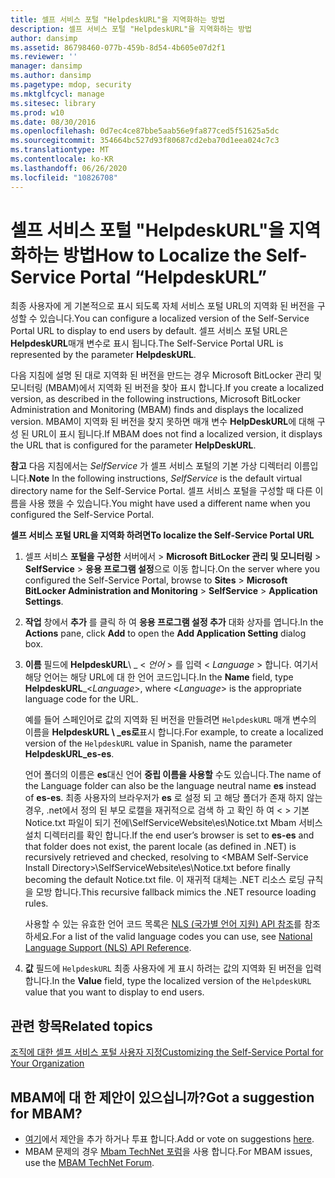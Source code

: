 ```yaml
---
title: 셀프 서비스 포털 "HelpdeskURL"을 지역화하는 방법
description: 셀프 서비스 포털 "HelpdeskURL"을 지역화하는 방법
author: dansimp
ms.assetid: 86798460-077b-459b-8d54-4b605e07d2f1
ms.reviewer: ''
manager: dansimp
ms.author: dansimp
ms.pagetype: mdop, security
ms.mktglfcycl: manage
ms.sitesec: library
ms.prod: w10
ms.date: 08/30/2016
ms.openlocfilehash: 0d7ec4ce87bbe5aab56e9fa877ced5f51625a5dc
ms.sourcegitcommit: 354664bc527d93f80687cd2eba70d1eea024c7c3
ms.translationtype: MT
ms.contentlocale: ko-KR
ms.lasthandoff: 06/26/2020
ms.locfileid: "10826708"
---
```

# <span data-ttu-id="149a9-103">셀프 서비스 포털 "HelpdeskURL"을 지역화하는 방법</span><span class="sxs-lookup"><span data-stu-id="149a9-103">How to Localize the Self-Service Portal “HelpdeskURL”</span></span>


<span data-ttu-id="149a9-104">최종 사용자에 게 기본적으로 표시 되도록 자체 서비스 포털 URL의 지역화 된 버전을 구성할 수 있습니다.</span><span class="sxs-lookup"><span data-stu-id="149a9-104">You can configure a localized version of the Self-Service Portal URL to display to end users by default.</span></span> <span data-ttu-id="149a9-105">셀프 서비스 포털 URL은 **HelpdeskURL**매개 변수로 표시 됩니다.</span><span class="sxs-lookup"><span data-stu-id="149a9-105">The Self-Service Portal URL is represented by the parameter **HelpdeskURL**.</span></span>

<span data-ttu-id="149a9-106">다음 지침에 설명 된 대로 지역화 된 버전을 만드는 경우 Microsoft BitLocker 관리 및 모니터링 (MBAM)에서 지역화 된 버전을 찾아 표시 합니다.</span><span class="sxs-lookup"><span data-stu-id="149a9-106">If you create a localized version, as described in the following instructions, Microsoft BitLocker Administration and Monitoring (MBAM) finds and displays the localized version.</span></span> <span data-ttu-id="149a9-107">MBAM이 지역화 된 버전을 찾지 못하면 매개 변수 **HelpDeskURL**에 대해 구성 된 URL이 표시 됩니다.</span><span class="sxs-lookup"><span data-stu-id="149a9-107">If MBAM does not find a localized version, it displays the URL that is configured for the parameter **HelpDeskURL**.</span></span>

<span data-ttu-id="149a9-108">**참고**  다음 지침에서는 *SelfService* 가 셀프 서비스 포털의 기본 가상 디렉터리 이름입니다.</span><span class="sxs-lookup"><span data-stu-id="149a9-108">**Note** In the following instructions, *SelfService* is the default virtual directory name for the Self-Service Portal.</span></span> <span data-ttu-id="149a9-109">셀프 서비스 포털을 구성할 때 다른 이름을 사용 했을 수 있습니다.</span><span class="sxs-lookup"><span data-stu-id="149a9-109">You might have used a different name when you configured the Self-Service Portal.</span></span>

 

**<span data-ttu-id="149a9-110">셀프 서비스 포털 URL을 지역화 하려면</span><span class="sxs-lookup"><span data-stu-id="149a9-110">To localize the Self-Service Portal URL</span></span>**

1.  <span data-ttu-id="149a9-111">셀프 서비스 **포털을 구성한** 서버에서 &gt; **Microsoft BitLocker 관리 및 모니터링** &gt; **SelfService** &gt; **응용 프로그램 설정**으로 이동 합니다.</span><span class="sxs-lookup"><span data-stu-id="149a9-111">On the server where you configured the Self-Service Portal, browse to **Sites** &gt; **Microsoft BitLocker Administration and Monitoring** &gt; **SelfService** &gt; **Application Settings**.</span></span>

2.  <span data-ttu-id="149a9-112">**작업** 창에서 **추가** 를 클릭 하 여 **응용 프로그램 설정 추가** 대화 상자를 엽니다.</span><span class="sxs-lookup"><span data-stu-id="149a9-112">In the **Actions** pane, click **Add** to open the **Add Application Setting** dialog box.</span></span>

3.  <span data-ttu-id="149a9-113">**이름** 필드에 **HelpdeskURL**\ _ &lt; *언어* &gt; 를 입력 &lt; *Language* &gt; 합니다. 여기서 해당 언어는 해당 URL에 대 한 언어 코드입니다.</span><span class="sxs-lookup"><span data-stu-id="149a9-113">In the **Name** field, type **HelpdeskURL**\_&lt;*Language*&gt;, where &lt;*Language*&gt; is the appropriate language code for the URL.</span></span>

    <span data-ttu-id="149a9-114">예를 들어 스페인어로 값의 지역화 된 버전을 만들려면 `HelpdeskURL` 매개 변수의 이름을 **HelpdeskURL \ _es로**표시 합니다.</span><span class="sxs-lookup"><span data-stu-id="149a9-114">For example, to create a localized version of the `HelpdeskURL` value in Spanish, name the parameter **HelpdeskURL\_es-es**.</span></span>

    <span data-ttu-id="149a9-115">언어 폴더의 이름은 **es**대신 언어 **중립 이름을 사용할** 수도 있습니다.</span><span class="sxs-lookup"><span data-stu-id="149a9-115">The name of the Language folder can also be the language neutral name **es** instead of **es-es**.</span></span> <span data-ttu-id="149a9-116">최종 사용자의 브라우저가 **es** 로 설정 되 고 해당 폴더가 존재 하지 않는 경우, .net에서 정의 된 부모 로캘을 재귀적으로 검색 하 고 확인 하 여 &lt; &gt; 기본 Notice.txt 파일이 되기 전에\\SelfServiceWebsite\\es\\Notice.txt Mbam 서비스 설치 디렉터리를 확인 합니다.</span><span class="sxs-lookup"><span data-stu-id="149a9-116">If the end user’s browser is set to **es-es** and that folder does not exist, the parent locale (as defined in .NET) is recursively retrieved and checked, resolving to &lt;MBAM Self-Service Install Directory&gt;\\SelfServiceWebsite\\es\\Notice.txt before finally becoming the default Notice.txt file.</span></span> <span data-ttu-id="149a9-117">이 재귀적 대체는 .NET 리소스 로딩 규칙을 모방 합니다.</span><span class="sxs-lookup"><span data-stu-id="149a9-117">This recursive fallback mimics the .NET resource loading rules.</span></span>

    <span data-ttu-id="149a9-118">사용할 수 있는 유효한 언어 코드 목록은 [NLS (국가별 언어 지원) API 참조](https://go.microsoft.com/fwlink/?LinkId=317947)를 참조 하세요.</span><span class="sxs-lookup"><span data-stu-id="149a9-118">For a list of the valid language codes you can use, see [National Language Support (NLS) API Reference](https://go.microsoft.com/fwlink/?LinkId=317947).</span></span>

4.  <span data-ttu-id="149a9-119">**값** 필드에 `HelpdeskURL` 최종 사용자에 게 표시 하려는 값의 지역화 된 버전을 입력 합니다.</span><span class="sxs-lookup"><span data-stu-id="149a9-119">In the **Value** field, type the localized version of the `HelpdeskURL` value that you want to display to end users.</span></span>



## <span data-ttu-id="149a9-120">관련 항목</span><span class="sxs-lookup"><span data-stu-id="149a9-120">Related topics</span></span>


[<span data-ttu-id="149a9-121">조직에 대한 셀프 서비스 포털 사용자 지정</span><span class="sxs-lookup"><span data-stu-id="149a9-121">Customizing the Self-Service Portal for Your Organization</span></span>](customizing-the-self-service-portal-for-your-organization.md)

 

 
## <span data-ttu-id="149a9-122">MBAM에 대 한 제안이 있으십니까?</span><span class="sxs-lookup"><span data-stu-id="149a9-122">Got a suggestion for MBAM?</span></span>
- <span data-ttu-id="149a9-123">[여기](http://mbam.uservoice.com/forums/268571-microsoft-bitlocker-administration-and-monitoring)에서 제안을 추가 하거나 투표 합니다.</span><span class="sxs-lookup"><span data-stu-id="149a9-123">Add or vote on suggestions [here](http://mbam.uservoice.com/forums/268571-microsoft-bitlocker-administration-and-monitoring).</span></span> 
- <span data-ttu-id="149a9-124">MBAM 문제의 경우 [Mbam TechNet 포럼](https://social.technet.microsoft.com/Forums/home?forum=mdopmbam)을 사용 합니다.</span><span class="sxs-lookup"><span data-stu-id="149a9-124">For MBAM issues, use the [MBAM TechNet Forum](https://social.technet.microsoft.com/Forums/home?forum=mdopmbam).</span></span>




